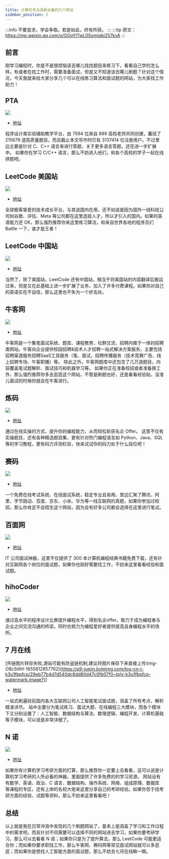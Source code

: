 ```yaml
---
title: 计算机专业涨薪必备的几个网站
sidebar_position: 2
---
```


:::info
不要哀求，学会争取。若是如此，终有所获。
:::
:::tip
原文：https://mp.weixin.qq.com/s/GGoYITwL0Symiqbi257kvA
:::

## 前言

刚学习编程时，你是不是很烦恼该去哪儿找找题目来练习下，看看自己学的怎么样。有或者在找工作时，需要准备面试，但是又不知道该去哪儿刷题？针对这个情况，今天我就来给大家分享几个可以在线练习算法和面试题的网站，为大家找工作助力！

## PTA
![](https://cunyu1943.github.io/img/article/dev-tutorial/a6fcd5cf60758ffb36cb9af286268e9b.png)

- [地址](https://pintia.cn/)

程序设计类实验辅助教学平台，由 7594 位来自 889 高校老师共同创建，囊括了 215679 道高质量题目，而且截止本文写作时已有 3137414 位注册用户。不过里边主要是针对 C、C++ 语言来进行答题，关于更多语言答题，还在进一步扩展中。
如果你在学习 C/C++ 语言，那么不妨进入他们，和各个高校的学子一起在线拼题吧。

## LeetCode 美国站
![](https://cunyu1943.github.io/img/article/dev-tutorial/360b7331438a65a9d9beb61aad44b197.png)

- [地址](https://leetcode.com/)

全球极客挚爱的技术成长平台，与其说国内在用，还不如说是因为国外一线科技公司如谷歌、评估、Meta 等公司都在这里选拔人才，所以才引入的国内。如果的英语能力还 OK，那么强烈推荐你来这里练习算法，和来自世界各地的程序员们 Battle 一下，谁才是王者！

## LeetCode 中国站
![](https://cunyu1943.github.io/img/article/dev-tutorial/e56959e6d975c8fb5e064eecb22152d5.png)

- [地址](https://leetcode.cn/)

当然了，除了美国站，LeetCode 还有中国站，相当于将美国站的内容翻译后搬运过来，但是又在此基础上进一步扩展了业务，加入了许多付费课程。如果你对自己的英语实在不自信，那么这里也不失为一个好去处。

## 牛客网
![](https://cunyu1943.github.io/img/article/dev-tutorial/e885b214e9203bfef740fef7a1a23c93.png)

- [地址](https://www.nowcoder.com/)

牛客网是一个集笔面试系统、题库、课程教育、社群交流、招聘内推于一体的招聘类网站。牛客向企业提供校园招聘&技术人才招聘一站式解决方案服务，主要包括招聘渠道服务招聘SaaS工具服务（笔、面试，招聘传播服务（技术竞赛广告、线上招聘专场、牛客职播）等。
除此之外，牛客网题库中还包含了几万道题目，内容覆盖笔试题解析、面试技巧和机器学习等。
如果你正在准备校招或者准备换工作，那么强烈推荐你多去逛逛这个网站，不管是刷题也好，还是看看经验贴，没准儿面试的时候你就会在牛客进行。

## 炼码
![](https://cunyu1943.github.io/img/article/dev-tutorial/ab94245a4e65ae241496f0a2a3c2340c.png)

- [地址](https://www.lintcode.com/)

通过在线实操的方式，提升你的编程能力，从而轻松斩获名企 Offer。
这里不仅有实操题目，还有各种精选题目集，更有针对热门编程语言如 Python、Java、SQL 等的学习教程，更有码力评测栏目，快来试试你的码力处于什么段位吧！

## 赛码
![](https://cunyu1943.github.io/img/article/dev-tutorial/98bf365924b164df10001725fc432632.png)

- [地址](https://www.acmcoder.com/)

一个免费在线考试系统、在线面试系统，稳定专业且易用。里边汇聚了腾讯、阿里、字节跳动、百度、京东、小米、华为等一线互联网的真题，如果你参加过校招，那么你肯定不会陌生这个网站，因为会有好多公司都会选择在这里进行笔试。

## 百面网
![](https://cunyu1943.github.io/img/article/dev-tutorial/3eb2af5af5884eea42a5636974291b08.png)

- [地址](http://www.100mian.com/) 

IT 公司面试神器，这里不仅提供了 300 本计算机编程经典书籍免费下载，还有针对互联网各个岗位的面试题，如果你也刚好需要找工作，不妨来这里看看经验和面试题。

## hihoCoder
![](https://cunyu1943.github.io/img/article/dev-tutorial/213c84cd7d25d1bd89170749c5d8b9c3.png)

- [地址](http://hihocoder.com/)

通过高水平的程序设计比赛提升编程水平，得到名企offer。致力于成为编程者与企业之间交流沟通的桥梁，同时也努力为编程爱好者提供提高自身编程水平的场所。

## 7 月在线

[外链图片转存失败,源站可能有防盗链机制,建议将图片保存下来直接上传(img-OBcSitlH-1655812857762)(https://p9-juejin.byteimg.com/tos-cn-i-k3u1fbpfcp/29eb77b4d7d540dc8dd80d47c0fb07f0~tplv-k3u1fbpfcp-watermark.image?)]
- [地址](https://www.julyedu.com/question/index)

一站式刷遍目前国内各大互联网公司人工智能笔试面试题，涵盖了所有考点，解析精准详尽。
站中主要分为笔试练习、面试大题、在线编程三大模块，而各个模块下又分别设置了：人工智能、数据结构与算法、数理逻辑、编程开发、计算机基础等子模块，可以说是非常详细了。

## N 诺

![](https://cunyu1943.github.io/img/article/dev-tutorial/75a49bd80897f5102ecdf3a5e111abbb.png)

- [地址](https://noobdream.com/)

如果你有计算机学习考研方面的打算，那么推荐你一定要上去看看，这可以说是计算机学习考研的人所必备的神器。里面提供了许多免费的的学习资源。
网站设有有数学、英语、政治、C 语言、数据结构、操作系统、网络、组成原理、数据库等课程的专区，还有上岸的名校大佬来这里分享自己的考研经验。如果你苦于找考研方面的经验、试题等资料，那么不妨来这里看看吧！
## 总结

以上就是我在日常冲浪中发现的几个刷题网站了，基本上是涵盖了学习和工作过程中的需求吧。而且针对不同需要可以选择不同的网站进去学习，如果你要考研学习，那么可以去看看 N 诺；如果你只是为了提升算法，那么 LeetCode 可能更适合你；而如果你要求职找工作，那么牛客网、赛码网等常见面试网站就可以多逛逛；而如果你是想找人工智能方面的面试题，那么不妨去七月在线瞅一眼。